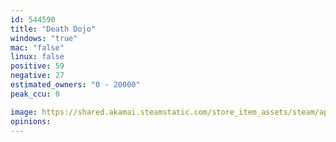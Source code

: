 ```yaml
---
id: 544590
title: "Death Dojo"
windows: "true"
mac: "false"
linux: false
positive: 59
negative: 27
estimated_owners: "0 - 20000"
peak_ccu: 0

image: https://shared.akamai.steamstatic.com/store_item_assets/steam/apps/544590/header.jpg?t=1478653837
opinions:
---
```

